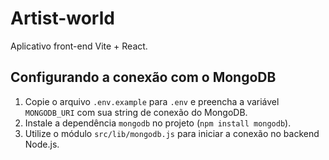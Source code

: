 # Artist-world

Aplicativo front-end Vite + React.

## Configurando a conexão com o MongoDB

1. Copie o arquivo `.env.example` para `.env` e preencha a variável `MONGODB_URI` com sua string de conexão do MongoDB.
2. Instale a dependência `mongodb` no projeto (``npm install mongodb``).
3. Utilize o módulo `src/lib/mongodb.js` para iniciar a conexão no backend Node.js.
